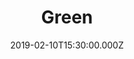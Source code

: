 ---
title: "Green"
image: "https://firebasestorage.googleapis.com/v0/b/flatland-api.appspot.com/o/sermons%2FScreen%20Shot%202019-02-11%20at%207.56.38%20AM.png?alt=media&token=0d7061a1-be3c-4c35-89ca-e902adc1cb63"
date: "2019-02-10T15:30:00.000Z"
video:
  type: "vimeo"
  id: 316433652
speaker:
  name: "Bart Wilkins"
  permalink: "bart-wilkins"
series: "vibrant"
---